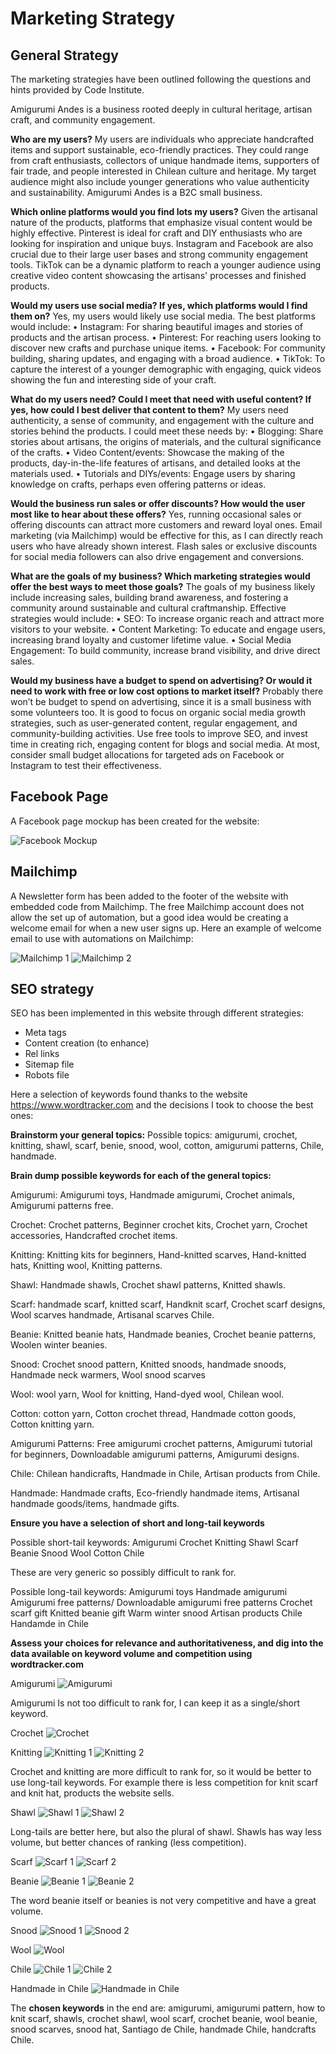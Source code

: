 # Marketing Strategy

## General Strategy

The marketing strategies have been outlined following the questions and hints provided by Code Institute.

Amigurumi Andes is a business rooted deeply in cultural heritage, artisan craft, and community engagement. 

**Who are my users?** 
My users are individuals who appreciate handcrafted items and support sustainable, eco-friendly practices. They could range from craft enthusiasts, collectors of unique handmade items, supporters of fair trade, and people interested in Chilean culture and heritage. My target audience might also include younger generations who value authenticity and sustainability. Amigurumi Andes is a B2C small business.

**Which online platforms would you find lots my users?**
Given the artisanal nature of the products, platforms that emphasize visual content would be highly effective. Pinterest is ideal for craft and DIY enthusiasts who are looking for inspiration and unique buys. Instagram and Facebook are also crucial due to their large user bases and strong community engagement tools. TikTok can be a dynamic platform to reach a younger audience using creative video content showcasing the artisans' processes and finished products.

**Would my users use social media? If yes, which platforms would I find them on?**
Yes, my users would likely use social media. The best platforms would include:
•	Instagram: For sharing beautiful images and stories of products and the artisan process.
•	Pinterest: For reaching users looking to discover new crafts and purchase unique items.
•	Facebook: For community building, sharing updates, and engaging with a broad audience.
•	TikTok: To capture the interest of a younger demographic with engaging, quick videos showing the fun and interesting side of your craft.

**What do my users need? Could I meet that need with useful content? If yes, how could I best deliver that content to them?**
My users need authenticity, a sense of community, and engagement with the culture and stories behind the products. I could meet these needs by:
•	Blogging: Share stories about artisans, the origins of materials, and the cultural significance of the crafts.
•	Video Content/events: Showcase the making of the products, day-in-the-life features of artisans, and detailed looks at the materials used.
•	Tutorials and DIYs/events: Engage users by sharing knowledge on crafts, perhaps even offering patterns or ideas.

**Would the business run sales or offer discounts? How would the user most like to hear about these offers?**
Yes, running occasional sales or offering discounts can attract more customers and reward loyal ones. Email marketing (via Mailchimp) would be effective for this, as I can directly reach users who have already shown interest. Flash sales or exclusive discounts for social media followers can also drive engagement and conversions.

**What are the goals of my business? Which marketing strategies would offer the best ways to meet those goals?**
The goals of my business likely include increasing sales, building brand awareness, and fostering a community around sustainable and cultural craftmanship. Effective strategies would include:
•	SEO: To increase organic reach and attract more visitors to your website.
•	Content Marketing: To educate and engage users, increasing brand loyalty and customer lifetime value.
•	Social Media Engagement: To build community, increase brand visibility, and drive direct sales.

**Would my business have a budget to spend on advertising? Or would it need to work with free or low cost options to market itself?**
Probably there won’t be budget to spend on advertising, since it is a small business with some volunteers too. It is good to focus on organic social media growth strategies, such as user-generated content, regular engagement, and community-building activities. Use free tools to improve SEO, and invest time in creating rich, engaging content for blogs and social media. At most, consider small budget allocations for targeted ads on Facebook or Instagram to test their effectiveness.

## Facebook Page

A Facebook page mockup has been created for the website:

![Facebook Mockup](readme_pics/facebook-mockup.jpg)

## Mailchimp

A Newsletter form has been added to the footer of the website with embedded code from Mailchimp. The free Mailchimp account does not allow the set up of automation, but a good idea would be creating a welcome email for when a new user signs up. Here an example of welcome email to use with automations on Mailchimp:

![Mailchimp 1](readme_pics/mailchimp1.png)
![Mailchimp 2](readme_pics/mailchimp2.png)

## SEO strategy

SEO has been implemented in this website through different strategies:
- Meta tags
- Content creation (to enhance)
- Rel links
- Sitemap file
- Robots file

Here a selection of keywords found thanks to the website https://www.wordtracker.com and the decisions I took to choose the best ones:

**Brainstorm your general topics:**
Possible topics: amigurumi, crochet, knitting, shawl, scarf, benie, snood, wool, cotton, amigurumi patterns, Chile, handmade.

**Brain dump possible keywords for each of the general topics:** 

Amigurumi: Amigurumi toys, Handmade amigurumi, Crochet animals, Amigurumi patterns free.

Crochet: Crochet patterns, Beginner crochet kits, Crochet yarn, Crochet accessories, Handcrafted crochet items.

Knitting: Knitting kits for beginners, Hand-knitted scarves, Hand-knitted hats, Knitting wool, Knitting patterns.

Shawl: Handmade shawls, Crochet shawl patterns, Knitted shawls.

Scarf: handmade scarf, knitted scarf, Handknit scarf, Crochet scarf designs, Wool scarves handmade, Artisanal scarves Chile.

Beanie: Knitted beanie hats, Handmade beanies, Crochet beanie patterns, Woolen winter beanies.

Snood: Crochet snood pattern, Knitted snoods, handmade snoods, Handmade neck warmers, Wool snood scarves

Wool: wool yarn, Wool for knitting, Hand-dyed wool, Chilean wool.

Cotton: cotton yarn, Cotton crochet thread, Handmade cotton goods, Cotton knitting yarn.

Amigurumi Patterns:  Free amigurumi crochet patterns, Amigurumi tutorial for beginners, Downloadable amigurumi patterns, Amigurumi designs. 

Chile: Chilean handicrafts, Handmade in Chile, Artisan products from Chile.

Handmade: Handmade crafts, Eco-friendly handmade items, Artisanal handmade goods/items, handmade gifts.

**Ensure you have a selection of short and long-tail keywords**

Possible short-tail keywords:
Amigurumi
Crochet
Knitting
Shawl
Scarf
Beanie
Snood
Wool
Cotton
Chile

These are very generic so possibly difficult to rank for. 

Possible long-tail keywords:
Amigurumi toys
Handmade amigurumi
Amigurumi free patterns/ Downloadable amigurumi free patterns
Crochet scarf gift
Knitted beanie gift
Warm winter snood
Artisan products Chile
Handamde in Chile

**Assess your choices for relevance and authoritativeness, and dig into the data available on keyword volume and competition using wordtracker.com**

Amigurumi
![Amigurumi](readme_pics/amigurumi.png)

Amigurumi Is not too difficult to rank for, I can keep it as a single/short keyword.

Crochet
![Crochet](readme_pics/crochet.png)

Knitting
![Knitting 1](readme_pics/knitting1.png)
![Knitting 2](readme_pics/knitting2.png)

Crochet and knitting are more difficult to rank for, so it would be better to use long-tail keywords. For example there is less competition for knit scarf and knit hat, products the website sells.

Shawl
![Shawl 1](readme_pics/shawl1.png)
![Shawl 2](readme_pics/shawl2.png)

Long-tails are better here, but also the plural of shawl. Shawls has way less volume, but better chances of ranking (less competition). 

Scarf
![Scarf 1](readme_pics/scarf1.png)
![Scarf 2](readme_pics/scarf2.png)

Beanie
![Beanie 1](readme_pics/Beanie1.png)
![Beanie 2](readme_pics/Benie2.png)

The word beanie itself or beanies is not very competitive and have a great volume. 

Snood
![Snood 1](readme_pics/snood1.png)
![Snood 2](readme_pics/snood2.png)

Wool
![Wool](readme_pics/wool1.png)

Chile
![Chile 1](readme_pics/chile1.png)
![Chile 2](readme_pics/chile2.png)

Handmade in Chile
![Handmade in Chile ](readme_pics/handmade-chile1.png)


The **chosen keywords** in the end are: amigurumi, amigurumi pattern, how to knit scarf, shawls, crochet shawl, wool scarf, crochet beanie, wool beanie, snood scarves, snood hat, Santiago de Chile, handmade Chile, handcrafts Chile. 

